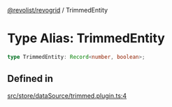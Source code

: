 [@revolist/revogrid](README.md) / TrimmedEntity

# Type Alias: TrimmedEntity

```ts
type TrimmedEntity: Record<number, boolean>;
```

## Defined in

[src/store/dataSource/trimmed.plugin.ts:4](https://github.com/revolist/revogrid/blob/13683f406d4444f1320602b1f5f5b66b213da3f8/src/store/dataSource/trimmed.plugin.ts#L4)
